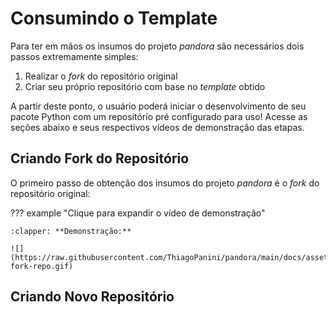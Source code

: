 # Consumindo o Template

Para ter em mãos os insumos do projeto *pandora* são necessários dois passos extremamente simples:

1. Realizar o *fork* do repositório original
2. Criar seu próprio repositório com base no *template* obtido

A partir deste ponto, o usuário poderá iniciar o desenvolvimento de seu pacote Python com um repositório pré configurado para uso! Acesse as seções abaixo e seus respectivos vídeos de demonstração das etapas.

## Criando Fork do Repositório

O primeiro passo de obtenção dos insumos do projeto *pandora* é o *fork* do repositório original:

??? example "Clique para expandir o vídeo de demonstração"

    :clapper: **Demonstração:**

    ![](https://raw.githubusercontent.com/ThiagoPanini/pandora/main/docs/assets/gifs/pandora-fork-repo.gif)


## Criando Novo Repositório

